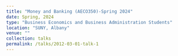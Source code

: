 ```yaml
---
title: "Money and Banking (AECO350)-Spring 2024"
date: Spring, 2024
type: "Business Economics and Business Administration Students"
location: "SUNY, Albany"
venue: ""
collection: talks
permalink: /talks/2012-03-01-talk-1
---
```



